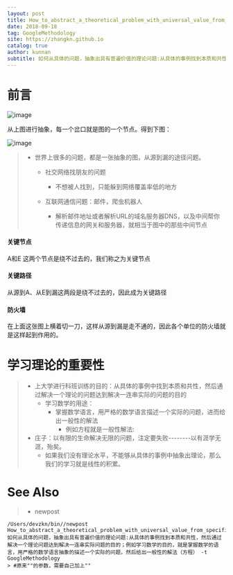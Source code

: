 ```yaml
---
layout: post
title: How_to_abstract_a_theoretical_problem_with_universal_value_from_specific_problems
date: 2018-09-18
tag: GoogleMethodology
site: https://zhangkn.github.io
catalog: true
author: kunnan
subtitle: 如何从具体的问题，抽象出具有普遍价值的理论问题:从具体的事例找到本质和共性，然后通过解决一个理论问题达到解决一连串实际问题的目的；例如学习数学的目的，就是掌握数学的语言，用严格的数学语言抽象的描述一个实际的问题，然后给出一般性的解法（方程）
---
```




# 前言



![image](https://ws3.sinaimg.cn/large/af39b376gy1fvdhp3pk2jj20d009r74p.jpg)



从上图进行抽象，每一个岔口就是图的一个节点。得到下图：



![image](https://ws3.sinaimg.cn/large/af39b376gy1fvdhqbfflfj20d009rt9p.jpg)

> * 世界上很多的问题，都是一张抽象的图，从源到漏的途径问题。
>
>   * 社交网络找朋友的问题
>
>     * 不想被人找到，只能躲到网络覆盖率低的地方
>
>   * 互联网通信问题：邮件，爬虫机器人
>
>     * 解析邮件地址或者解析URL的域名服务器DNS，以及中间帮你传递信息的网关和服务器，就相当于图中的那些中间节点
>



#### 关键节点

A和E 这两个节点是绕不过去的，我们称之为关键节点

#### 关键路径 

 从源到A、从E到漏这两段是绕不过去的，因此成为关键路径



#### 防火墙



在上面这张图上横着切一刀，这样从源到漏是走不通的，因此各个单位的防火墙就是这样起到作用的。





# 学习理论的重要性

> * 上大学进行科班训练的目的：从具体的事例中找到本质和共性，然后通过解决一个理论的问题达到解决一连串实际的问题的目的
>   * 学习数学的用途：
>     * 掌握数学语言，用严格的数学语言描述一个实际的问题，进而给出一般性的解法
>       * 例如方程就是一般性解法: 
> * 庄子：以有限的生命解决无限的问题，注定要失败--------以有涯学无涯，殆矣。
>   * 如果我们没有理论水平，不能够从具体的事例中抽象出理论，那么我们的学习就是线性的积累。









# See Also 

>* newpost 
>
```
/Users/devzkn/bin//newpost How_to_abstract_a_theoretical_problem_with_universal_value_from_specific_problems 如何从具体的问题，抽象出具有普遍价值的理论问题:从具体的事例找到本质和共性，然后通过解决一个理论问题达到解决一连串实际问题的目的；例如学习数学的目的，就是掌握数学的语言，用严格的数学语言抽象的描述一个实际的问题，然后给出一般性的解法（方程） -t GoogleMethodology
> #原来""的参数，需要自己加上""
```

